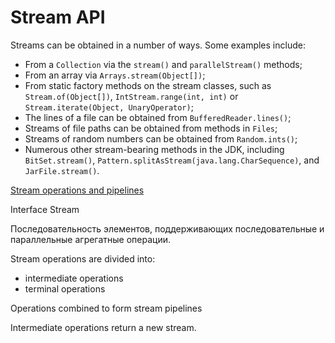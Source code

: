 # Stream API

Streams can be obtained in a number of ways. Some examples include:

- From a `Collection` via the `stream()` and `parallelStream()` methods;
- From an array via `Arrays.stream(Object[])`;
- From static factory methods on the stream classes, such as `Stream.of(Object[])`, `IntStream.range(int, int)` or `Stream.iterate(Object, UnaryOperator)`;
- The lines of a file can be obtained from `BufferedReader.lines()`;
- Streams of file paths can be obtained from methods in `Files`;
- Streams of random numbers can be obtained from `Random.ints()`;
- Numerous other stream-bearing methods in the JDK, including `BitSet.stream()`, `Pattern.splitAsStream(java.lang.CharSequence)`, and `JarFile.stream()`.

[Stream operations and pipelines](https://docs.oracle.com/javase/8/docs/api/java/util/stream/package-summary.html#StreamOps)

Interface Stream<T>

Последовательность элементов, поддерживающих последовательные и параллельные агрегатные операции.

Stream operations are divided into:

- intermediate operations
- terminal operations

Operations combined to form stream pipelines

Intermediate operations return a new stream.
